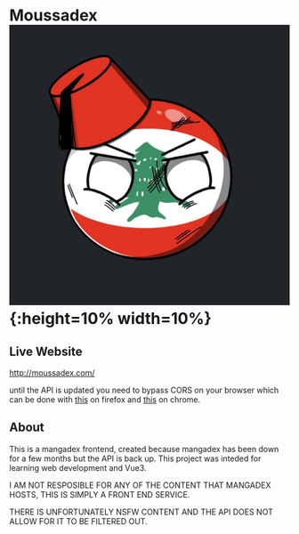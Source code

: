 # Moussadex ![Lebanonball](./src/assets/lebanon_ball.jpg){:height=10% width=10%}

## Live Website
http://moussadex.com/

until the API is updated you need to bypass CORS on your browser which can be done with [this](https://addons.mozilla.org/en-US/firefox/addon/cors-everywhere/) on firefox and [this](https://chrome.google.com/webstore/detail/allow-cors-access-control/lhobafahddgcelffkeicbaginigeejlf?hl=en) on chrome.

## About
This is a mangadex frontend, created because mangadex has been down for a few months but the API is back up. This project was inteded for learning web development and Vue3.

I AM NOT RESPOSIBLE FOR ANY OF THE CONTENT THAT MANGADEX HOSTS, THIS IS SIMPLY A FRONT END SERVICE.

THERE IS UNFORTUNATELY NSFW CONTENT AND THE API DOES NOT ALLOW FOR IT TO BE FILTERED OUT.
